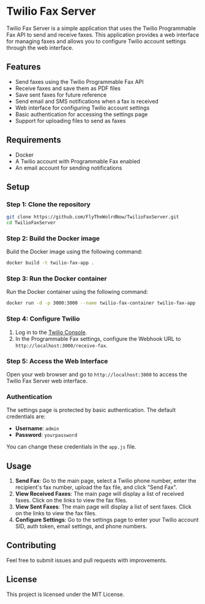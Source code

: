 # Twilio Fax Server

Twilio Fax Server is a simple application that uses the Twilio Programmable Fax API to send and receive faxes. This application provides a web interface for managing faxes and allows you to configure Twilio account settings through the web interface.

## Features

- Send faxes using the Twilio Programmable Fax API
- Receive faxes and save them as PDF files
- Save sent faxes for future reference
- Send email and SMS notifications when a fax is received
- Web interface for configuring Twilio account settings
- Basic authentication for accessing the settings page
- Support for uploading files to send as faxes

## Requirements

- Docker
- A Twilio account with Programmable Fax enabled
- An email account for sending notifications

## Setup

### Step 1: Clone the repository

```sh
git clone https://github.com/FlyTheWolrdNow/TwilioFaxServer.git
cd TwilioFaxServer
```

### Step 2: Build the Docker image

Build the Docker image using the following command:

```sh
docker build -t twilio-fax-app .
```

### Step 3: Run the Docker container

Run the Docker container using the following command:

```sh
docker run -d -p 3000:3000 --name twilio-fax-container twilio-fax-app
```

### Step 4: Configure Twilio

1. Log in to the [Twilio Console](https://www.twilio.com/console).
2. In the Programmable Fax settings, configure the Webhook URL to `http://localhost:3000/receive-fax`.

### Step 5: Access the Web Interface

Open your web browser and go to `http://localhost:3000` to access the Twilio Fax Server web interface.

### Authentication

The settings page is protected by basic authentication. The default credentials are:

- **Username**: `admin`
- **Password**: `yourpassword`

You can change these credentials in the `app.js` file.

## Usage

1. **Send Fax**: Go to the main page, select a Twilio phone number, enter the recipient's fax number, upload the fax file, and click "Send Fax".
2. **View Received Faxes**: The main page will display a list of received faxes. Click on the links to view the fax files.
3. **View Sent Faxes**: The main page will display a list of sent faxes. Click on the links to view the fax files.
4. **Configure Settings**: Go to the settings page to enter your Twilio account SID, auth token, email settings, and phone numbers.

## Contributing

Feel free to submit issues and pull requests with improvements.

## License

This project is licensed under the MIT License.

